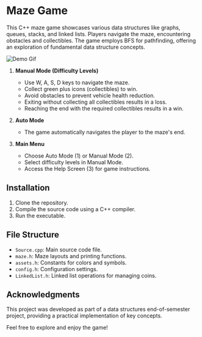 # Maze Game

This C++ maze game showcases various data structures like graphs, queues, stacks, and linked lists. Players navigate the maze, encountering obstacles and collectibles. The game employs BFS for pathfinding, offering an exploration of fundamental data structure concepts.

![Demo Gif](gifdemo.gif)

1. **Manual Mode (Difficulty Levels)**
   - Use W, A, S, D keys to navigate the maze.
   - Collect green plus icons (collectibles) to win.
   - Avoid obstacles to prevent vehicle health reduction.
   - Exiting without collecting all collectibles results in a loss.
   - Reaching the end with the required collectibles results in a win.

2. **Auto Mode**
   - The game automatically navigates the player to the maze's end.

3. **Main Menu**
   - Choose Auto Mode (1) or Manual Mode (2).
   - Select difficulty levels in Manual Mode.
   - Access the Help Screen (3) for game instructions.

## Installation

1. Clone the repository.
2. Compile the source code using a C++ compiler.
3. Run the executable.

## File Structure

- `Source.cpp`: Main source code file.
- `maze.h`: Maze layouts and printing functions.
- `assets.h`: Constants for colors and symbols.
- `config.h`: Configuration settings.
- `LinkedList.h`: Linked list operations for managing coins.

## Acknowledgments

This project was developed as part of a data structures end-of-semester project, providing a practical implementation of key concepts.

Feel free to explore and enjoy the game!
